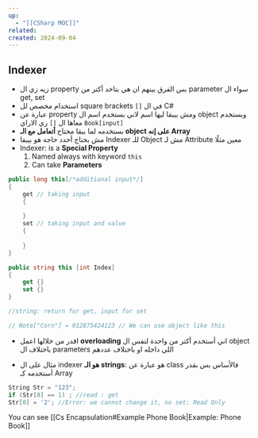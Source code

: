 ```yaml
---
up:
  - "[[CSharp MOC]]"
related: 
created: 2024-09-04
---
```

## Indexer
- زيه زي ال property بس الفرق بينهم ان هي بتاخد أكتر من parameter سواء ال get, set
- استخدام مخصص لل square brackets `[]`  في ال C#
- عبارة عن property ومش بيبقا ليها اسم لاني بستخدم اسم ال object وبستخدم معاها ال `[]` زي الاراي `Book[input]`
- بستخدمه لما ببقا محتاج **أتعامل مع الـ object على إنه Array**
- مش بحتاج أحدد حاجة هو بيبقا Indexer للـ Object مش لـ Attribute معين مثلًا
- Indexer: is a **Special Property** 
  1. Named always with keyword `this`
  2. Can take **Parameters**
```cs
public long this[/*additional input*/]
{
	get // taking input
	{
		
	}
	set // taking input and value
	{
	
	}
}

public string this [int Index]
{
	get {}
	set {}
}

//string: return for get, input for set

// Note["Corn"] = 012875424123 // We can use object like this
```
- اقدر من خلالها اعمل **overloading** اني أستخدم أكتر من واحدة لنفس ال object باختلاف ال parameters اللي داخله او باختلاف عددهم

- مثال على ال indexer **هو الـ strings**: هو عبارة عن class فالأساس بس بقدر أستخدمه كـ Array

```cs
String Str = "123";
if (Str[0] == 1) ; //read : get
Str[0] = '2'; //Error: we cannot change it, no set: Read Only
```

You can see [[Cs Encapsulation#Example Phone Book|Example: Phone Book]]